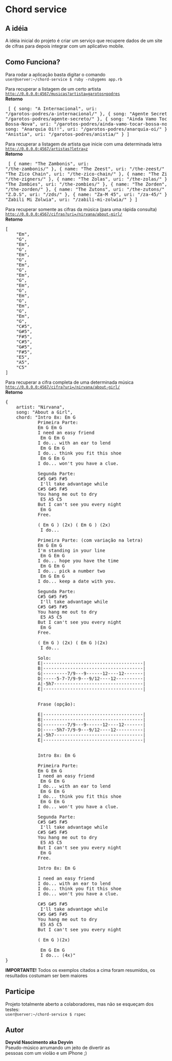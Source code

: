 # Chord service

## A idéia
A idéia inicial do projeto é criar um serviço que recupere dados de um site de cifras para depois integrar com um aplicativo mobile.

## Como Funciona?
Para rodar a aplicação basta digitar o comando
<br><code>user@server:~/chord-service $ ruby -rubygems app.rb</code>

Para recuperar a listagem de um certo artista
<br><code>http://0.0.0.0:4567/musicas?artista=garotos+podres</code>
<br><b>Retorno</b>
<br><pre>
[
	{
		song: "A Internacional",
		uri: "/garotos-podres/a-internacional/"
	},
	{
		song: "Agente Secreto",
		uri: "/garotos-podres/agente-secreto/"
	},
	{
		song: "Ainda Vamo Tocar Bossa-Nova",
		uri: "/garotos-podres/ainda-vamo-tocar-bossa-nova/"
	},
	{
		song: "Anarquia Oi!!",
		uri: "/garotos-podres/anarquia-oi/"
	},
	{
		song: "Anistia",
		uri: "/garotos-podres/anistia/"
	}
]
</pre>

Para recuperar a listagem de artista que inicie com uma determinada letra
<br><code>http://0.0.0.0:4567/artistas?letra=z</code>
<br><b>Retorno</b>
<br><pre>
[
	{
		name: "The Zambonis",
		uri: "/the-zambonis/"
	},
	{
		name: "The Zeest",
		uri: "/the-zeest/"
	},
	{
		name: "The Zico Chain",
		uri: "/the-zico-chain/"
	},
	{
		name: "The Zigners",
		uri: "/the-zigners/"
	},
	{
		name: "The Zolas",
		uri: "/the-zolas/"
	},
	{
		name: "The Zombies",
		uri: "/the-zombies/"
	},
	{
		name: "The Zorden",
		uri: "/the-zorden/"
	},
	{
		name: "The Zutons",
		uri: "/the-zutons/"
	},
	{
		name: "Z.D.S",
		uri: "/zds/"
	},
	{
		name: "Za-M 45",
		uri: "/za-45/"
	},
	{
		name: "Zabili Mi Zolwia",
		uri: "/zabili-mi-zolwia/"
	}
]
</pre>

Para recuperar somente as cifras da música (para uma rápida consulta)
<br><code>http://0.0.0.0:4567/cifras?uri=/nirvana/about-girl/</code>
<br><b>Retorno</b>
<pre>
[
	"Em",
	"G",
	"Em",
	"G",
	"Em",
	"G",
	"Em",
	"G",
	"Em",
	"G",
	"Em",
	"G",
	"Em",
	"G",
	"Em",
	"G",
	"Em",
	"G",
	"C#5",
	"G#5",
	"F#5",
	"C#5",
	"G#5",
	"F#5",
	"E5",
	"A5",
	"C5"
]
</pre>

Para recuperar a cifra completa de uma determinada música
<br><code>http://0.0.0.0:4567/cifra?uri=/nirvana/about-girl/</code>
<br><b>Retorno</b>
<pre>
{
	artist: "Nirvana",
	song: "About a Girl",
	chord: "Intro 8x: Em G
			Primeira Parte:
			Em G Em G
			I need an easy friend
			 Em G Em G
			I do... with an ear to lend
			 Em G Em G
			I do... think you fit this shoe
			 Em G Em G
			I do... won't you have a clue.

			Segunda Parte:
			C#5 G#5 F#5
			 I'll take advantage while
			C#5 G#5 F#5
			You hang me out to dry
			 E5 A5 C5
			But I can't see you every night
			 Em G
			Free.

			( Em G ) (2x) ( Em G ) (2x)
			 I do...

			Primeira Parte: (com variação na letra)
			Em G Em G
			I'm standing in your line
			 Em G Em G
			I do... hope you have the time
			 Em G Em G
			I do... pick a number two
			 Em G Em G
			I do... keep a date with you.

			Segunda Parte:
			C#5 G#5 F#5
			 I'll take advantage while
			C#5 G#5 F#5
			You hang me out to dry
			 E5 A5 C5
			But I can't see you every night
			 Em G
			Free.

			( Em G ) (2x) ( Em G )(2x)
			 I do...

			Solo:
			E|-------------------------------------|
			B|-------------------------------------|
			G|---------7/9---9------12----12-------|
			D|-----5-7-7/9-9---9/12----12----------|
			A|-5h7---------------------------------|
			E|-------------------------------------|


			Frase (opção):

			E|-------------------------------------|
			B|-------------------------------------|
			G|---------7/9---9------12----12-------|
			D|-----5h7-7/9-9---9/12----12----------|
			A|-5h7---------------------------------|
			E|-------------------------------------|


			Intro 8x: Em G

			Primeira Parte:
			Em G Em G
			I need an easy friend
			 Em G Em G
			I do... with an ear to lend
			 Em G Em G
			I do... think you fit this shoe
			 Em G Em G
			I do... won't you have a clue.

			Segunda Parte:
			C#5 G#5 F#5
			 I'll take advantage while
			C#5 G#5 F#5
			You hang me out to dry
			 E5 A5 C5
			But I can't see you every night
			 Em G
			Free.

			Intro 8x: Em G

			I need an easy friend
			I do... with an ear to lend
			I do... think you fit this shoe
			I do... won't you have a clue.

			C#5 G#5 F#5
			 I'll take advantage while
			C#5 G#5 F#5
			You hang me out to dry
			 E5 A5 C5
			But I can't see you every night

			( Em G )(2x)

			 Em G Em G
			 I do... (4x)"
}
</pre>

<p><b>IMPORTANTE!</b> Todos os exemplos citados a cima foram resumidos, os resultados costumam ser bem maiores</p>

## Participe
Projeto totalmente aberto a colaboradores, mas não se esqueçam dos testes:
<br><code>user@server:~/chord-service $ rspec</code>

## Autor
<b>Deyvid Nascimento aka Deyvin</b>
<br>Pseudo-músico arrumando um jeito de divertir as 
<br>pessoas com um violão e um iPhone ;)